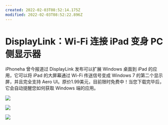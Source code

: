 ```yaml
---
created: 2022-02-03T08:52:14.175Z
modified: 2022-02-03T08:52:22.896Z
---
```

# DisplayLink：Wi-Fi 连接 iPad 变身 PC 侧显示器

  iPhoneha 曾今报道过 DisplayLink 发布可以扩展 Windows 桌面到 iPad 的应用，它可以将 iPad 的大屏幕通过 Wi-Fi 传送信号变成 Windows 7 的第二个显示屏，并且完全支持 Aero UI。原价1.99美元，目前限时免费中！当您下载完毕后，它会自动提醒您如何获取 Windows 端的应用。 

![](http://localUbuntu/tpxipster/tpxip-galaxy/vnote笔记汇/displaylink：wi-fi%20连接%20ipad%20变身%20pc%20侧显示器.md/mzl.fybswzgb.480x480-75.jpeg)


![](http://localUbuntu/tpxipster/tpxip-galaxy/vnote笔记汇/displaylink：wi-fi%20连接%20ipad%20变身%20pc%20侧显示器.md/mzl.qojxayvt.480x480-75.jpeg)


![](http://localUbuntu/tpxipster/tpxip-galaxy/vnote笔记汇/displaylink：wi-fi%20连接%20ipad%20变身%20pc%20侧显示器.md/mzl.ybflavpe.480x480-75.jpeg)

